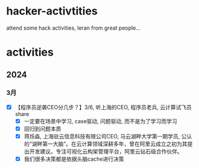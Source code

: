 # hacker-activtities
attend some hack activities, leran from great people...
# activities
## 2024
### 3月
- [x] 【程序员逆袭CEO分几步？】3/6, 听上海的CEO, 程序员老兵, 云计算试飞员share
  - [x] 一定要在场景中学习, case驱动, 问题驱动, 而不是为了学习而学习
  - [x] 回归到问题本质
  - [x] 蒋烁淼, 上海驻云信息科技有限公司CEO, 马云湖畔大学第一期学员, 公认的“湖畔第一大脑”。在云计算领域深耕多年，曾在阿里云成立之初为其提出开发建议。专注可视化云构架管理平台，阿里云钻石级合作伙伴。
  - [x] 我们很多决策都是依据头脑cache进行决策 
